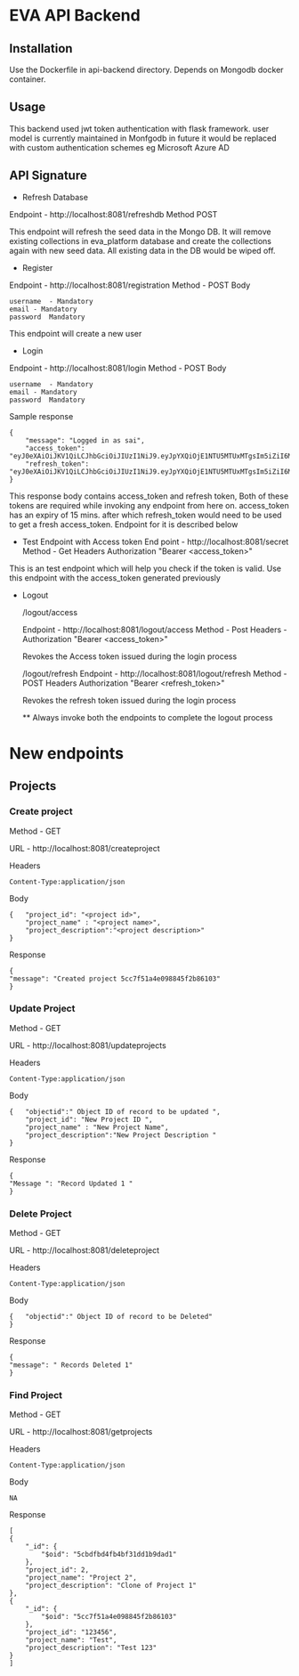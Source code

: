 # EVA API Backend

## Installation 

Use the Dockerfile in api-backend directory. Depends on Mongodb docker container.

## Usage 

This backend used jwt token authentication with flask framework. user model is currently maintained in Monfgodb 
in future it would be replaced with custom authentication schemes eg Microsoft Azure AD

## API Signature

- Refresh Database 

Endpoint - http://localhost:8081/refreshdb
Method POST

This endpoint will refresh the seed data in the Mongo DB. It will remove existing collections in eva_platform database 
and create the collections again with new seed data. All existing data in the DB would be wiped off.

- Register 

Endpoint - http://localhost:8081/registration
Method - POST 
Body 

    username  - Mandatory
    email - Mandatory
    password  Mandatory
    
This endpoint will create a new user

- Login 

Endpoint - http://localhost:8081/login
Method - POST 
Body 

    username  - Mandatory
    email - Mandatory
    password  Mandatory
    
Sample response 

    {
        "message": "Logged in as sai",
        "access_token": "eyJ0eXAiOiJKV1QiLCJhbGciOiJIUzI1NiJ9.eyJpYXQiOjE1NTU5MTUxMTgsIm5iZiI6MTU1NTkxNTExOCwianRpIjoiZTAwODU4MmUtYTY1My00MWI2LWE3YTAtMzI1OWRiZGZlYWExIiwiZXhwIjoxNTU1OTE2MDE4LCJpZGVudGl0eSI6InNhaSIsImZyZXNoIjpmYWxzZSwidHlwZSI6ImFjY2VzcyJ9.N2gmkAtK2GxE_MKGYgePC5JGHHOVr7vh5XYsBrwBIKg",
        "refresh_token": "eyJ0eXAiOiJKV1QiLCJhbGciOiJIUzI1NiJ9.eyJpYXQiOjE1NTU5MTUxMTgsIm5iZiI6MTU1NTkxNTExOCwianRpIjoiYzczZmI3OTgtYTI1ZS00ZTYxLWFhZWItYTRlOGNiYzdmNTI2IiwiZXhwIjoxNTU4NTA3MTE4LCJpZGVudGl0eSI6InNhaSIsInR5cGUiOiJyZWZyZXNoIn0.uX23RHu77HnMImcoD7poqSYa55LfYuM6GQF5tdogGPc"
    }

This response body contains access_token and refresh token, Both of these tokens are required while invoking any endpoint 
from here on. access_token has an expiry of 15 mins. after which refresh_token would need to be used to get a fresh access_token. Endpoint for it is described below 

- Test Endpoint with Access token 
End point - http://localhost:8081/secret
Method - Get
Headers 
Authorization "Bearer <access_token>"

This is an test endpoint which will help you check if the token is valid. Use this endpoint with the access_token generated previously


- Logout 

    /logout/access 
    
    Endpoint - http://localhost:8081/logout/access
    Method - Post
    Headers - Authorization "Bearer <access_token>"
    
    Revokes the Access token issued during the login process 
    
    
   /logout/refresh
   Endpoint - http://localhost:8081/logout/refresh
   Method - POST
   Headers Authorization "Bearer <refresh_token>"
   
   Revokes the refresh token issued during the login process 
   
   ** Always invoke both the endpoints to complete the logout process
   
   
# New endpoints 

## Projects 

### Create project  

Method - GET 

URL - http://localhost:8081/createproject

Headers 

    Content-Type:application/json
    
Body 

    {	"project_id": "<project id>",
	    "project_name" : "<project name>",
	    "project_description":"<project description>"
    }

Response 

    {
    "message": "Created project 5cc7f51a4e098845f2b86103"
    }

### Update Project    

Method - GET 

URL - http://localhost:8081/updateprojects

Headers 

    Content-Type:application/json
    
Body 

    {   "objectid":" Object ID of record to be updated ",
        "project_id": "New Project ID ",
        "project_name" : "New Project Name",
        "project_description":"New Project Description "
    }
    
Response 

    {
    "Message ": "Record Updated 1 "
    }
    
### Delete Project 

Method - GET 

URL - http://localhost:8081/deleteproject

Headers 

    Content-Type:application/json
    
Body 

    {   "objectid":" Object ID of record to be Deleted"        
    }

Response 

    {
    "message": " Records Deleted 1"
    }

### Find Project 

Method - GET 

URL - http://localhost:8081/getprojects

Headers 

    Content-Type:application/json
    
Body 
    
    NA

Response 

    [
    {
        "_id": {
            "$oid": "5cbdfbd4fb4bf31dd1b9dad1"
        },
        "project_id": 2,
        "project_name": "Project 2",
        "project_description": "Clone of Project 1"
    },
    {
        "_id": {
            "$oid": "5cc7f51a4e098845f2b86103"
        },
        "project_id": "123456",
        "project_name": "Test",
        "project_description": "Test 123"
    }
    ]